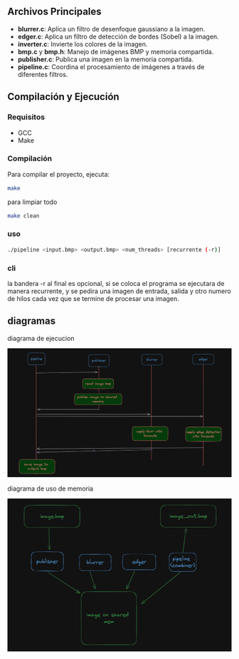 
## Archivos Principales

- **blurrer.c**: Aplica un filtro de desenfoque gaussiano a la imagen.
- **edger.c**: Aplica un filtro de detección de bordes (Sobel) a la imagen.
- **inverter.c**: Invierte los colores de la imagen.
- **bmp.c** y **bmp.h**: Manejo de imágenes BMP y memoria compartida.
- **publisher.c**: Publica una imagen en la memoria compartida.
- **pipeline.c**: Coordina el procesamiento de imágenes a través de diferentes filtros.

## Compilación y Ejecución

### Requisitos

- GCC
- Make

### Compilación

Para compilar el proyecto, ejecuta:

```sh
make
```

para limpiar todo
    
```sh
make clean
```

### uso

```sh
./pipeline <input.bmp> <output.bmp> <num_threads> [recurrente (-r)]
```

### cli

la bandera -r al final es opcional, si se coloca el programa se ejecutara de manera recurrente, y se pedira una imagen de entrada, salida y otro numero de hilos cada vez que se termine de procesar una imagen.

## diagramas

diagrama de ejecucion


![ejecucion](ejecucion.png)

diagrama de uso de memoria

![uso](uso.png)